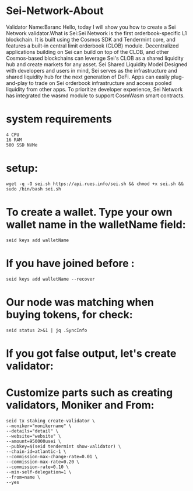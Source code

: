 # Sei-Network-About
Validator Name:Baranc
Hello, today I will show you how to create a Sei Network validator.What is Sei:Sei Network is the first orderbook-specific L1 blockchain. It is built using the Cosmos SDK and Tendermint core, and features a built-in central limit orderbook (CLOB) module. Decentralized applications building on Sei can build on top of the CLOB, and other Cosmos-based blockchains can leverage Sei's CLOB as a shared liquidity hub and create markets for any asset. 
Sei Shared Liquidity Model
Designed with developers and users in mind, Sei serves as the infrastructure and shared liquidity hub for the next generation of DeFi. Apps can easily plug-and-play to trade on Sei orderbook infrastructure and access pooled liquidity from other apps. To prioritize developer experience, Sei Network has integrated the wasmd module to support CosmWasm smart contracts.

# system requirements
```
4 CPU
16 RAM
500 SSD NVMe
```

# setup:
```
wget -q -O sei.sh https://api.rues.info/sei.sh && chmod +x sei.sh && sudo /bin/bash sei.sh
```

# To create a wallet. Type your own wallet name in the walletName field:
```
seid keys add walletName
```

# If you have joined before :
```
seid keys add walletName --recover
```

# Our node was matching when buying tokens, for check:
```
seid status 2>&1 | jq .SyncInfo
```

#  If you got false output, let's create validator:

# Customize parts such as creating validators, Moniker and From:
```
seid tx staking create-validator \
--moniker="monikername" \
--details="detail" \
--website="website" \
--amount=950000usei \
--pubkey=$(seid tendermint show-validator) \
--chain-id=atlantic-1 \
--commission-max-change-rate=0.01 \
--commission-max-rate=0.20 \
--commission-rate=0.10 \
--min-self-delegation=1 \
--from=name \
--yes
```
